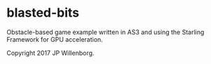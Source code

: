 # blasted-bits
Obstacle-based game example written in AS3 and using the Starling Framework for GPU acceleration.

Copyright 2017 JP Willenborg.
